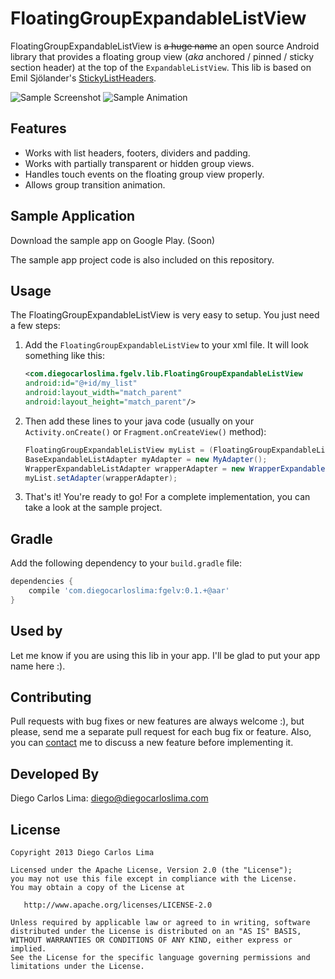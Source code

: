 # FloatingGroupExpandableListView
FloatingGroupExpandableListView is ~~a huge name~~ an open source Android library that provides a floating group view (*aka* anchored / pinned / sticky section header) at the top of the `ExpandableListView`. This lib is based on Emil Sjölander's [StickyListHeaders](https://github.com/emilsjolander/StickyListHeaders).

![Sample Screenshot](https://github.com/diegocarloslima/FloatingGroupExpandableListView/raw/master/sample.png)&nbsp;![Sample Animation](https://github.com/diegocarloslima/FloatingGroupExpandableListView/raw/master/sample_animation.gif)

## Features
- Works with list headers, footers, dividers and padding.
- Works with partially transparent or hidden group views.
- Handles touch events on the floating group view properly.
- Allows group transition animation.

## Sample Application
Download the sample app on Google Play. (Soon)

The sample app project code is also included on this repository.

## Usage
The FloatingGroupExpandableListView is very easy to setup. You just need a few steps:

1. Add the `FloatingGroupExpandableListView` to your xml file. It will look something like this:

    ```xml
    <com.diegocarloslima.fgelv.lib.FloatingGroupExpandableListView
    android:id="@+id/my_list"
    android:layout_width="match_parent"
    android:layout_height="match_parent"/>
    ```

2. Then add these lines to your java code (usually on your `Activity.onCreate()` or `Fragment.onCreateView()` method):

    ```java
    FloatingGroupExpandableListView myList = (FloatingGroupExpandableListView) findViewById(R.id.my_list);
    BaseExpandableListAdapter myAdapter = new MyAdapter();
    WrapperExpandableListAdapter wrapperAdapter = new WrapperExpandableListAdapter(myAdapter);
    myList.setAdapter(wrapperAdapter);
    ```

3. That's it! You're ready to go! For a complete implementation, you can take a look at the sample project.

## Gradle
Add the following dependency to your `build.gradle` file:

```groovy
dependencies {
    compile 'com.diegocarloslima:fgelv:0.1.+@aar'
}
```

## Used by

Let me know if you are using this lib in your app. I'll be glad to put your app name here :).

## Contributing

Pull requests with bug fixes or new features are always welcome :), but please, send me a separate pull request for each bug fix or feature. Also, you can [contact](mailto:diego@diegocarloslima.com) me to discuss a new feature before implementing it.

## Developed By

Diego Carlos Lima: <diego@diegocarloslima.com>

## License

    Copyright 2013 Diego Carlos Lima

    Licensed under the Apache License, Version 2.0 (the "License");
    you may not use this file except in compliance with the License.
    You may obtain a copy of the License at

       http://www.apache.org/licenses/LICENSE-2.0

    Unless required by applicable law or agreed to in writing, software
    distributed under the License is distributed on an "AS IS" BASIS,
    WITHOUT WARRANTIES OR CONDITIONS OF ANY KIND, either express or implied.
    See the License for the specific language governing permissions and
    limitations under the License.
